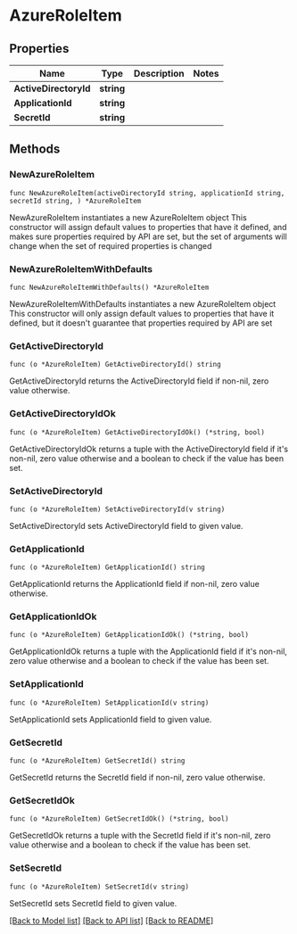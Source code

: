 # AzureRoleItem

## Properties

Name | Type | Description | Notes
------------ | ------------- | ------------- | -------------
**ActiveDirectoryId** | **string** |  | 
**ApplicationId** | **string** |  | 
**SecretId** | **string** |  | 

## Methods

### NewAzureRoleItem

`func NewAzureRoleItem(activeDirectoryId string, applicationId string, secretId string, ) *AzureRoleItem`

NewAzureRoleItem instantiates a new AzureRoleItem object
This constructor will assign default values to properties that have it defined,
and makes sure properties required by API are set, but the set of arguments
will change when the set of required properties is changed

### NewAzureRoleItemWithDefaults

`func NewAzureRoleItemWithDefaults() *AzureRoleItem`

NewAzureRoleItemWithDefaults instantiates a new AzureRoleItem object
This constructor will only assign default values to properties that have it defined,
but it doesn't guarantee that properties required by API are set

### GetActiveDirectoryId

`func (o *AzureRoleItem) GetActiveDirectoryId() string`

GetActiveDirectoryId returns the ActiveDirectoryId field if non-nil, zero value otherwise.

### GetActiveDirectoryIdOk

`func (o *AzureRoleItem) GetActiveDirectoryIdOk() (*string, bool)`

GetActiveDirectoryIdOk returns a tuple with the ActiveDirectoryId field if it's non-nil, zero value otherwise
and a boolean to check if the value has been set.

### SetActiveDirectoryId

`func (o *AzureRoleItem) SetActiveDirectoryId(v string)`

SetActiveDirectoryId sets ActiveDirectoryId field to given value.


### GetApplicationId

`func (o *AzureRoleItem) GetApplicationId() string`

GetApplicationId returns the ApplicationId field if non-nil, zero value otherwise.

### GetApplicationIdOk

`func (o *AzureRoleItem) GetApplicationIdOk() (*string, bool)`

GetApplicationIdOk returns a tuple with the ApplicationId field if it's non-nil, zero value otherwise
and a boolean to check if the value has been set.

### SetApplicationId

`func (o *AzureRoleItem) SetApplicationId(v string)`

SetApplicationId sets ApplicationId field to given value.


### GetSecretId

`func (o *AzureRoleItem) GetSecretId() string`

GetSecretId returns the SecretId field if non-nil, zero value otherwise.

### GetSecretIdOk

`func (o *AzureRoleItem) GetSecretIdOk() (*string, bool)`

GetSecretIdOk returns a tuple with the SecretId field if it's non-nil, zero value otherwise
and a boolean to check if the value has been set.

### SetSecretId

`func (o *AzureRoleItem) SetSecretId(v string)`

SetSecretId sets SecretId field to given value.



[[Back to Model list]](../README.md#documentation-for-models) [[Back to API list]](../README.md#documentation-for-api-endpoints) [[Back to README]](../README.md)


